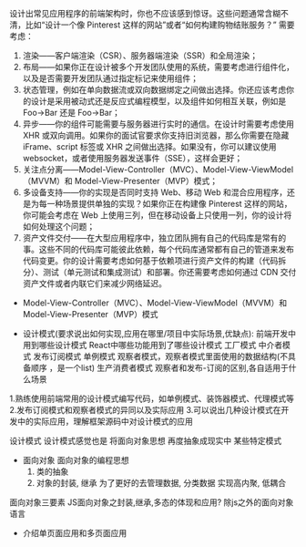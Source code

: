 设计出常见应用程序的前端架构时，你也不应该感到惊讶。这些问题通常含糊不清，比如“设计一个像 Pinterest 这样的网站”或者“如何构建购物结账服务？”
需要考虑：
1. 渲染——客户端渲染（CSR）、服务器端渲染（SSR）和全局渲染；
2. 布局——如果你正在设计被多个开发团队使用的系统，需要考虑进行组件化，以及是否需要开发团队通过指定标记来使用组件；
3. 状态管理，例如在单向数据流或双向数据绑定之间做出选择。你还应该考虑你的设计是采用被动式还是反应式编程模型，以及组件如何相互关联，例如是 Foo->Bar 还是 Foo->Bar；
4. 异步——你的组件可能需要与服务器进行实时的通信。在设计时需要考虑使用 XHR 或双向调用。如果你的面试官要求你支持旧浏览器，那么你需要在隐藏 iFrame、script 标签或 XHR 之间做出选择。如果没有，你可以建议使用 websocket，或者使用服务器发送事件（SSE），这样会更好；
5. 关注点分离——Model-View-Controller（MVC）、Model-View-ViewModel（MVVM）和 Model-View-Presenter（MVP）模式；
6. 多设备支持——你的实现是否同时支持 Web、移动 Web 和混合应用程序，还是为每一种场景提供单独的实现？如果你正在构建像 Pinterest 这样的网站，你可能会考虑在 Web 上使用三列，但在移动设备上只使用一列，你的设计将如何处理这个问题；
7. 资产文件交付——在大型应用程序中，独立团队拥有自己的代码库是常有的事。这些不同的代码库可能彼此依赖，每个代码库通常都有自己的管道来发布代码变更。你的设计需要考虑如何基于依赖项进行资产文件的构建（代码拆分）、测试（单元测试和集成测试）和部署。你还需要考虑如何通过 CDN 交付资产文件或者内联它们来减少网络延迟。

- Model-View-Controller（MVC）、Model-View-ViewModel（MVVM）和 Model-View-Presenter（MVP）模式

- 设计模式(要求说出如何实现,应用在哪里/项目中实际场景,优缺点):
前端开发中用到哪些设计模式
React中哪些功能用到了哪些设计模式
工厂模式
中介者模式
发布订阅模式
单例模式
观察者模式，观察者模式里面使用的数据结构(不具备顺序 ，是一个list)
生产消费者模式
观察者和发布-订阅的区别,各自适用于什么场景

1.熟练使用前端常用的设计模式编写代码，如单例模式、装饰器模式、代理模式等
2.发布订阅模式和观察者模式的异同以及实际应用
3.可以说出几种设计模式在开发中的实际应用，理解框架源码中对设计模式的应用

设计模式
   设计模式感觉也是 将面向对象思想 再度抽象成现实中 某些特定模式

- 面向对象
面向对象的编程思想
   1. 类的抽象
   2. 对象的封装, 继承
       为了更好的去管理数据, 分类数据     实现高内聚, 低耦合

面向对象三要素
JS面向对象之封装,继承,多态的体现和应用?
除js之外的面向对象语言


- 介绍单页面应用和多页面应用

